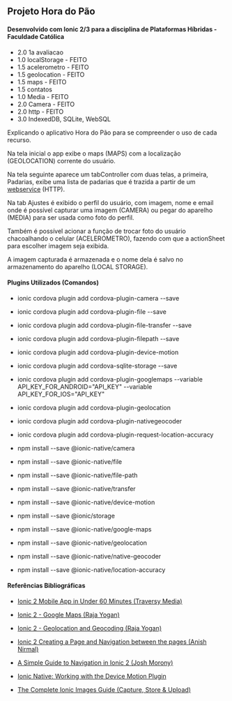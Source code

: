 ## Projeto Hora do Pão
#### Desenvolvido com Ionic 2/3 para a disciplina de Plataformas Híbridas - Faculdade Católica

* 2.0 1a avaliacao
* 1.0 localStorage - FEITO
* 1.5 acelerometro - FEITO
* 1.5 geolocation - FEITO
* 1.5 maps - FEITO
* 1.5 contatos
* 1.0 Media - FEITO
* 2.0 Camera - FEITO
* 2.0 http - FEITO
* 3.0 IndexedDB, SQLite, WebSQL


Explicando o aplicativo Hora do Pão para se compreender o uso de cada recurso.

Na tela inicial o app exibe o maps (MAPS) com a localização (GEOLOCATION) corrente do usuário.

Na tela seguinte aparece um tabController com duas telas, a primeira, Padarias, exibe uma lista de padarias que é trazida a partir de um [webservice](https://maps.googleapis.com/maps/api/place/textsearch/json?query=Padaria+in+Palmas-TO&key=AIzaSyAeJB8MoGIWW2-w6lGd-sLrDyEEKcHMlR8) (HTTP).

Na tab Ajustes é exibido o perfil do usuário, com imagem, nome e email onde é possível capturar uma imagem (CAMERA) ou pegar do aparelho (MEDIA) para ser usada como foto do perfil.

Também é possível acionar a função de trocar foto do usuário chacoalhando o celular (ACELEROMETRO), fazendo com que a actionSheet para escolher imagem seja exibida.

A imagem capturada é armazenada e o nome dela é salvo no armazenamento do aparelho (LOCAL STORAGE).

#### Plugins Utilizados (Comandos)

* ionic cordova plugin add cordova-plugin-camera --save
* ionic cordova plugin add cordova-plugin-file --save
* ionic cordova plugin add cordova-plugin-file-transfer --save
* ionic cordova plugin add cordova-plugin-filepath --save
* ionic cordova plugin add cordova-plugin-device-motion
* ionic cordova plugin add cordova-sqlite-storage --save
* ionic cordova plugin add cordova-plugin-googlemaps --variable API_KEY_FOR_ANDROID="API_KEY" --variable API_KEY_FOR_IOS="API_KEY"
* ionic cordova plugin add cordova-plugin-geolocation
* ionic cordova plugin add cordova-plugin-nativegeocoder
* ionic cordova plugin add cordova-plugin-request-location-accuracy

* npm install --save @ionic-native/camera
* npm install --save @ionic-native/file
* npm install --save @ionic-native/file-path
* npm install --save @ionic-native/transfer
* npm install --save @ionic-native/device-motion
* npm install --save @ionic/storage
* npm install --save @ionic-native/google-maps
* npm install --save @ionic-native/geolocation
* npm install --save @ionic-native/native-geocoder
* npm install --save @ionic-native/location-accuracy


#### Referências Bibliográficas

* [Ionic 2 Mobile App in Under 60 Minutes (Traversy Media)](https://www.youtube.com/watch?v=ilM8YorL_jI)

* [Ionic 2 - Google Maps (Raja Yogan)](https://www.youtube.com/watch?v=jD5yYX1KWXA)

* [Ionic 2 - Geolocation and Geocoding (Raja Yogan)](https://www.youtube.com/watch?v=YeVpQG4D7uo)

* [Ionic 2 Creating a Page and Navigation between the pages (Anish Nirmal)](https://www.youtube.com/watch?v=JKa5lySRPZw)

* [A Simple Guide to Navigation in Ionic 2 (Josh Morony)](https://www.joshmorony.com/a-simple-guide-to-navigation-in-ionic-2/)

* [Ionic Native: Working with the Device Motion Plugin](http://blog.ionic.io/ionic-native-working-with-the-device-motion-plugin/)

* [The Complete Ionic Images Guide (Capture, Store & Upload)](https://devdactic.com/ionic-2-images/)




